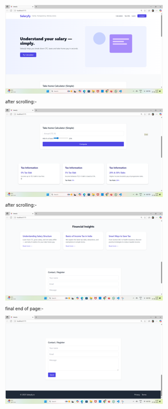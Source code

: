 ![image alt](https://github.com/Konkipudi-Ramesh/intershala-salaryfy/blob/main/Screenshot%202025-09-07%20210548.png?raw=true)

after scrolling:-   

![image alt](https://github.com/Konkipudi-Ramesh/intershala-salaryfy/blob/main/Screenshot%202025-09-07%20210620.png?raw=true)

after scrolling:-  

![image alt](https://github.com/Konkipudi-Ramesh/intershala-salaryfy/blob/main/Screenshot%202025-09-07%20210640.png?raw=true)

final end of page:-

![image alt](https://github.com/Konkipudi-Ramesh/intershala-salaryfy/blob/main/Screenshot%202025-09-07%20210652.png?raw=true)
